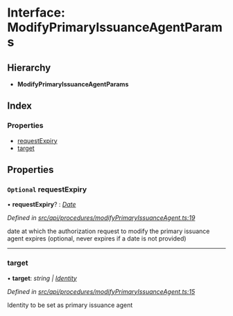 # Interface: ModifyPrimaryIssuanceAgentParams

## Hierarchy

* **ModifyPrimaryIssuanceAgentParams**

## Index

### Properties

* [requestExpiry](modifyprimaryissuanceagentparams.md#optional-requestexpiry)
* [target](modifyprimaryissuanceagentparams.md#target)

## Properties

### `Optional` requestExpiry

• **requestExpiry**? : *[Date](../enums/transactionargumenttype.md#date)*

*Defined in [src/api/procedures/modifyPrimaryIssuanceAgent.ts:19](https://github.com/PolymathNetwork/polymesh-sdk/blob/4f2fd432/src/api/procedures/modifyPrimaryIssuanceAgent.ts#L19)*

date at which the authorization request to modify the primary issuance agent expires (optional, never expires if a date is not provided)

___

###  target

• **target**: *string | [Identity](../classes/identity.md)*

*Defined in [src/api/procedures/modifyPrimaryIssuanceAgent.ts:15](https://github.com/PolymathNetwork/polymesh-sdk/blob/4f2fd432/src/api/procedures/modifyPrimaryIssuanceAgent.ts#L15)*

Identity to be set as primary issuance agent
